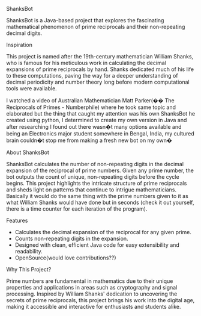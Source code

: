 ShanksBot

ShanksBot is a Java-based project that explores the fascinating mathematical phenomenon of prime reciprocals and their non-repeating decimal digits.

Inspiration

This project is named after the 19th-century mathematician William Shanks, who is famous for his meticulous work in calculating the decimal expansions of prime reciprocals by hand. Shanks dedicated much of his life to these computations, paving the way for a deeper understanding of decimal periodicity and number theory long before modern computational tools were available.

I watched a video of Australian Mathematician Matt Parker(�� The Reciprocals of Primes - Numberphile) where he took same topic and elaborated but the thing that caught my attention was his own ShanksBot he created using python, I determined to create my own version in Java and after researching I found out there wasn�t many options available and being an Electronics major student somewhere in Bengal, India, my cultured brain couldn�t stop me from making a fresh new bot on my own�



About ShanksBot

ShanksBot calculates the number of non-repeating digits in the decimal expansion of the reciprocal of prime numbers. Given any prime number, the bot outputs the count of unique, non-repeating digits before the cycle begins. This project highlights the intricate structure of prime reciprocals and sheds light on patterns that continue to intrigue mathematicians. Basically it would do the same thing with the prime numbers given to it as what William Shanks would have done but in seconds (check it out yourself, there is a time counter for each iteration of the program).




Features

* Calculates the decimal expansion of the reciprocal for any given prime.
* Counts non-repeating digits in the expansion.
* Designed with clean, efficient Java code for easy extensibility and readability.
* OpenSource(would love contributions??)




Why This Project?

Prime numbers are fundamental in mathematics due to their unique properties and applications in areas such as cryptography and signal processing. Inspired by William Shanks' dedication to uncovering the secrets of prime reciprocals, this project brings his work into the digital age, making it accessible and interactive for enthusiasts and students alike.


